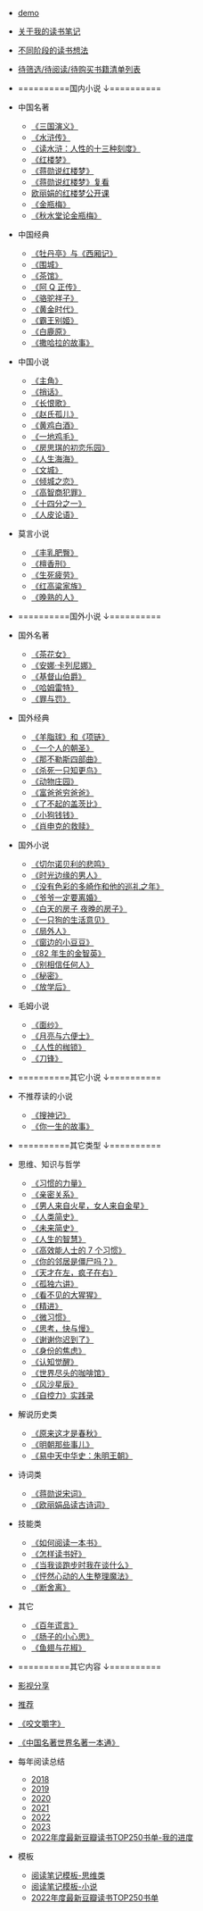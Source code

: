 - [demo](/docs/demo.md)
- [关于我的读书笔记](/docs/think/about.md)
- [不同阶段的读书想法](/docs/think/think.md)
- [待筛选/待阅读/待购买书籍清单列表](/docs/think/todo.md)

- ==========国内小说 ↓==========

- 中国名著

  - [《三国演义》](/docs/read/《三国演义》.md)
  - [《水浒传》](/docs/read/《水浒传》.md)
  - [《读水浒：人性的十三种刻度》](/docs/read/《读水浒：人性的十三种刻度》)
  - [《红楼梦》](/docs/read/《红楼梦》.md)
  - [《蒋勋说红楼梦》](/docs/read/《蒋勋说红楼梦》.md)
  - [《蒋勋说红楼梦》复看](/docs/read/《蒋勋说红楼梦》复看.md)
  - [欧丽娟的红楼梦公开课](/docs/read/欧丽娟的红楼梦公开课.md)
  - [《金瓶梅》](/docs/read/《金瓶梅》.md)
  - [《秋水堂论金瓶梅》](/docs/read/《秋水堂论金瓶梅》.md)

- 中国经典

  - [《牡丹亭》与《西厢记》](/docs/read/《牡丹亭》与《西厢记》.md)
  - [《围城》](/docs/read/《围城》.md)
  - [《茶馆》](/docs/read/《茶馆》.md)
  - [《阿 Q 正传》](/docs/read/《阿Q正传》.md)
  - [《骆驼祥子》](/docs/read/《骆驼祥子》.md)
  - [《黄金时代》](/docs/read/《黄金时代》.md)
  - [《霸王别姬》](/docs/read/《霸王别姬》.md)
  - [《白鹿原》](/docs/read/《白鹿原》.md)
  - [《撒哈拉的故事》](/docs/read/《撒哈拉的故事》.md)

- 中国小说

  - [《主角》](/docs/read/《主角》.md)
  - [《捎话》](/docs/read/《捎话》.md)
  - [《长恨歌》](/docs/read/《长恨歌》.md)
  - [《赵氏孤儿》](/docs/read/《赵氏孤儿》.md)
  - [《黄鸡白酒》](/docs/read/《黄鸡白酒》.md)
  - [《一地鸡毛》](/docs/read/《一地鸡毛》.md)
  - [《房思琪的初恋乐园》](/docs/read/《房思琪的初恋乐园》.md)
  - [《人生海海》](/docs/read/《人生海海》.md)
  - [《文城》](/docs/read/《文城》.md)
  - [《倾城之恋》](/docs/read/《倾城之恋》.md)
  - [《高智商犯罪》](/docs/read/《高智商犯罪》.md)
  - [《十四分之一》](/docs/read/《十四分之一》.md)
  - [《人皮论语》](/docs/read/《人皮论语》.md)

- 莫言小说

  - [《丰乳肥臀》](/docs/read/《丰乳肥臀》.md)
  - [《檀香刑》](/docs/read/《檀香刑》.md)
  - [《生死疲劳》](/docs/read/《生死疲劳》.md)
  - [《红高粱家族》](/docs/read/《红高粱家族》.md)
  - [《晚熟的人》](/docs/read/《晚熟的人》.md)

- ==========国外小说 ↓==========

- 国外名著

  - [《茶花女》](/docs/read/《茶花女》.md)
  - [《安娜·卡列尼娜》](/docs/read/《安娜·卡列尼娜》.md)
  - [《基督山伯爵》](/docs/read/《基督山伯爵》.md)
  - [《哈姆雷特》](/docs/read/《哈姆雷特》.md)
  - [《罪与罚》](/docs/read/《罪与罚》.md)

- 国外经典

  - [《羊脂球》和《项链》](/docs/read/《羊脂球》和《项链》.md)
  - [《一个人的朝圣》](/docs/read/《一个人的朝圣》.md)
  - [《那不勒斯四部曲》](/docs/read/《那不勒斯四部曲》.md)
  - [《杀死一只知更鸟》](/docs/read/《杀死一只知更鸟》.md)
  - [《动物庄园》](/docs/read/《动物庄园》.md)
  - [《富爸爸穷爸爸》](/docs/read/《富爸爸穷爸爸》.md)
  - [《了不起的盖茨比》](/docs/read/《了不起的盖茨比》.md)
  - [《小狗钱钱》](/docs/read/《小狗钱钱》.md)
  - [《肖申克的救赎》](/docs/read/《肖申克的救赎》.md)

- 国外小说

  - [《切尔诺贝利的悲鸣》](/docs/read/《切尔诺贝利的悲鸣》.md)
  - [《时光边缘的男人》](/docs/read/《时光边缘的男人》.md)
  - [《没有色彩的多崎作和他的巡礼之年》](/docs/read/《没有色彩的多崎作和他的巡礼之年》.md)
  - [《爷爷一定要离婚》](/docs/read/《爷爷一定要离婚》.md)
  - [《白天的房子 夜晚的房子》](/docs/read/《白天的房子夜晚的房子》.md)
  - [《一只狗的生活意见》](/docs/read/《一只狗的生活意见》.md)
  - [《局外人》](/docs/read/《局外人》.md)
  - [《窗边的小豆豆》](/docs/read/《窗边的小豆豆》.md)
  - [《82 年生的金智英》](/docs/read/《82年生的金智英》.md)
  - [《别相信任何人》](/docs/read/《别相信任何人》.md)
  - [《秘密》](/docs/read/《秘密》.md)
  - [《放学后》](/docs/read/《放学后》.md)

- 毛姆小说

  - [《面纱》](/docs/read/《面纱》.md)
  - [《月亮与六便士》](/docs/read/《月亮与六便士》.md)
  - [《人性的枷锁》](/docs/read/《人性的枷锁》.md)
  - [《刀锋》](/docs/read/《刀锋》.md)

- ==========其它小说 ↓==========

- 不推荐读的小说

  - [《搜神记》](/docs/read/《搜神记》.md)
  - [《你一生的故事》](/docs/read/《你一生的故事》.md)

- ==========其它类型 ↓==========

- 思维、知识与哲学

  - [《习惯的力量》](/docs/read/《习惯的力量》.md)
  - [《亲密关系》](/docs/read/《亲密关系》.md)
  - [《男人来自火星，女人来自金星》](/docs/read/《男人来自火星，女人来自金星》.md)
  - [《人类简史》](/docs/read/《人类简史》.md)
  - [《未来简史》](/docs/read/《未来简史》.md)
  - [《人生的智慧》](/docs/read/《人生的智慧》.md)
  - [《高效能人士的 7 个习惯》](/docs/read/《高效能人士的7个习惯》.md)
  - [《你的邻居是僵尸吗？》](/docs/read/《你的邻居是僵尸吗？》.md)
  - [《天才在左，疯子在右》](/docs/read/《天才在左，疯子在右》.md)
  - [《孤独六讲》](/docs/read/《孤独六讲》.md)
  - [《看不见的大猩猩》](/docs/read/《看不见的大猩猩》.md)
  - [《精进》](/docs/read/《精进》笔记.md)
  - [《微习惯》](/docs/read/《微习惯》.md)
  - [《思考，快与慢》](/docs/read/《思考，快与慢》.md)
  - [《谢谢你迟到了》](/docs/read/《谢谢你迟到了》.md)
  - [《身份的焦虑》](/docs/read/《身份的焦虑》.md)
  - [《认知觉醒》](/docs/read/《认知觉醒》.md)
  - [《世界尽头的咖啡馆》](/docs/read/《世界尽头的咖啡馆》.md)
  - [《风沙星辰》](/docs/read/《风沙星辰》.md)
  - [《自控力》实践录](/docs/read/《自控力》实践录.md)

- 解说历史类

  - [《原来这才是春秋》](/docs/read/《原来这才是春秋》.md)
  - [《明朝那些事儿》](/docs/read/《明朝那些事儿》.md)
  - [《易中天中华史：朱明王朝》](/docs/read/《易中天中华史：朱明王朝》.md)

- 诗词类

  - [《蒋勋说宋词》](/docs/read/《蒋勋说宋词》.md)
  - [《欧丽娟品读古诗词》](/docs/read/《欧丽娟品读古诗词》.md)

- 技能类

  - [《如何阅读一本书》](/docs/read/《如何阅读一本书》.md)
  - [《怎样读书好》](/docs/read/《怎样读书好》.md)
  - [《当我谈跑步时我在谈什么》](/docs/read/《当我谈跑步时我在谈什么》.md)
  - [《怦然心动的人生整理魔法》](/docs/read/《怦然心动的人生整理魔法》.md)
  - [《断舍离》](/docs/read/《断舍离》.md)

- 其它

  - [《百年谎言》](/docs/read/《百年谎言》.md)
  - [《肠子的小心思》](/docs/read/《肠子的小心思》.md)
  - [《鱼翅与花椒》](/docs/read/《鱼翅与花椒》.md)

- ==========其它内容 ↓==========

- [影视分享](/docs/video.md)
- [推荐](/docs/recommend.md)
- [《咬文嚼字》](/docs/read/《咬文嚼字》.md)
- [《中国名著世界名著一本通》](/docs/read/《中国名著世界名著一本通》.md)


- 每年阅读总结

  - [2018](/docs/years/2018.md)
  - [2019](/docs/years/2019.md)
  - [2020](/docs/years/2020.md)
  - [2021](/docs/years/2021.md)
  - [2022](/docs/years/2022.md)
  - [2023](/docs/years/2023.md)
  - [2022年度最新豆瓣读书TOP250书单-我的进度](/docs/years/top250-2022-me.md)

- 模板
  
  - [阅读笔记模板-思维类](/docs/templates/阅读笔记模板-思维类.md)
  - [阅读笔记模板-小说](/docs/templates/阅读笔记模板-小说.md)
  - [2022年度最新豆瓣读书TOP250书单](/docs/top250-2022.md)

